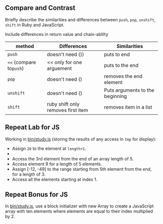 ## Compare and Contrast ##

Briefly describe the similarities and differences between `push`, `pop`,
`unshift`, `shift` in Ruby and JavaScript.

Include differences in return value and chain-ablilty

| method                  | Differences | Similarities |
|-------------------------|-------------|--------------|
| `push`                  |  doesn't need ())           | puts to end             |
| `<<` (compare to`push`) | << only for one arguement            | puts to the end             |
| `pop`                   |  doesn't need ()           | removes the end element             |
| `unshift`               |doesn't need ()|Puts arguments to the beginning|
| `shift`                 |ruby shift only removes first item | removes item in a list|


## Repeat Lab for JS ##

Working in [bin/study.js](bin/study.js) (storing the results of any access in `tmp`
for display):

-   Assign `20` to the element at `length+1`.
- 
-   Access the 3rd element from the end of an array length of 5.
-   Access element 9 for a length of 5 elements.
-   Assign [-12, -49] to the range starting from 5th element from the end,
    for a length of 3.
-   Access all the elements starting at index 1.


## Repeat Bonus for JS ##

In [bin/study.js](bin/study.js), use a block initializer with new Array to create a
JavaScript array with ten elements where elements are equal to their index
multiplied by 2.
